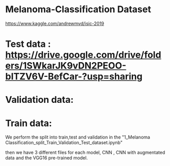 # Melanoma-Classification Dataset
https://www.kaggle.com/andrewmvd/isic-2019


# Test data : https://drive.google.com/drive/folders/1SWkarJK9vDN2PEOO-bITZV6V-BefCar-?usp=sharing


# Validation data: 


# Train data: 



We perform the split into train,test and validation in the "1_Melanoma Classification_split_Train_Validation_Test_dataset.ipynb"

then we have 3 different files for each model, CNN , CNN with augmentated data and  the VGG16 pre-trained model.
